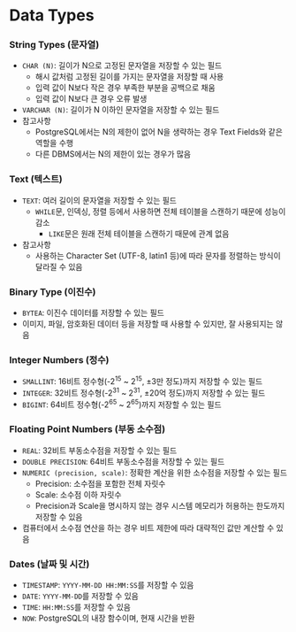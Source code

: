 # Data Types

### String Types (문자열)

- `CHAR (N)`: 길이가 N으로 고정된 문자열을 저장할 수 있는 필드
  - 해시 값처럼 고정된 길이를 가지는 문자열을 저장할 때 사용
  - 입력 값이 N보다 작은 경우 부족한 부분을 공백으로 채움
  - 입력 값이 N보다 큰 경우 오류 발생
- `VARCHAR (N)`: 길이가 N 이하인 문자열을 저장할 수 있는 필드
- 참고사항
  - PostgreSQL에서는 N의 제한이 없어 N을 생략하는 경우 Text Fields와 같은 역할을 수행
  - 다른 DBMS에서는 N의 제한이 있는 경우가 많음

### Text (텍스트)

- `TEXT`: 여러 길이의 문자열을 저장할 수 있는 필드
  - `WHILE`문, 인덱싱, 정렬 등에서 사용하면 전체 테이블을 스캔하기 때문에 성능이 감소
    - `LIKE`문은 원래 전체 테이블을 스캔하기 때문에 관계 없음
- 참고사항
  - 사용하는 Character Set (UTF-8, latin1 등)에 따라 문자를 정렬하는 방식이 달라질 수 있음

### Binary Type (이진수)

- `BYTEA`: 이진수 데이터를 저장할 수 있는 필드
- 이미지, 파일, 암호화된 데이터 등을 저장할 때 사용할 수 있지만, 잘 사용되지는 않음

### Integer Numbers (정수)

- `SMALLINT`: 16비트 정수형(-2<sup>15</sup> ~ 2<sup>15</sup>, ±3만 정도)까지 저장할 수 있는 필드
- `INTEGER`: 32비트 정수형(-2<sup>31</sup> ~ 2<sup>31</sup>, ±20억 정도)까지 저장할 수 있는 필드
- `BIGINT`: 64비트 정수형(-2<sup>65</sup> ~ 2<sup>65</sup>)까지 저장할 수 있는 필드

### Floating Point Numbers (부동 소수점)

- `REAL`: 32비트 부동소수점을 저장할 수 있는 필드
- `DOUBLE PRECISION`: 64비트 부동소수점을 저장할 수 있는 필드
- `NUMERIC (precision, scale)`: 정확한 계산을 위한 소수점을 저장할 수 있는 필드
  - Precision: 소수점을 포함한 전체 자릿수
  - Scale: 소수점 이하 자릿수
  - Precision과 Scale을 명시하지 않는 경우 시스템 메모리가 허용하는 한도까지 저장할 수 있음
- 컴퓨터에서 소수점 연산을 하는 경우 비트 제한에 따라 대략적인 값만 계산할 수 있음

### Dates (날짜 및 시간)

- `TIMESTAMP`: `YYYY-MM-DD HH:MM:SS`를 저장할 수 있음
- `DATE`: `YYYY-MM-DD`를 저장할 수 있음
- `TIME`: `HH:MM:SS`를 저장할 수 있음
- `NOW`: PostgreSQL의 내장 함수이며, 현재 시간을 반환